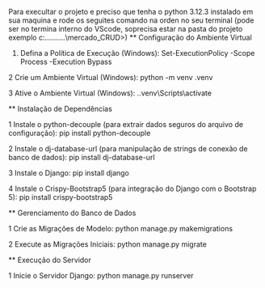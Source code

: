 Para execultar o projeto e preciso que tenha o python 3.12.3 instalado em sua maquina e rode os seguites comando na orden no seu terminal 
(pode ser no termina interno do VScode, soprecisa estar na pasta do projeto exemplo
c:....\...\...\mercado_CRUD>)
** Configuração do Ambiente Virtual

1. Defina a Política de Execução (Windows):
Set-ExecutionPolicy -Scope Process -Execution Bypass

2 Crie um Ambiente Virtual (Windows):
python -m venv .venv

3 Ative o Ambiente Virtual (Windows):
.\.venv\Scripts\activate

** Instalação de Dependências

1 Instale o python-decouple (para extrair dados seguros do arquivo de configuração):
pip install python-decouple

2 Instale o dj-database-url (para manipulação de strings de conexão de banco de dados):
pip install dj-database-url

3 Instale o Django:
pip install django

4 Instale o Crispy-Bootstrap5 (para integração do Django com o Bootstrap 5):
pip install crispy-bootstrap5

** Gerenciamento do Banco de Dados

1 Crie as Migrações de Modelo:
python manage.py makemigrations

2 Execute as Migrações Iniciais:
python manage.py migrate

** Execução do Servidor

1 Inicie o Servidor Django:
python manage.py runserver







